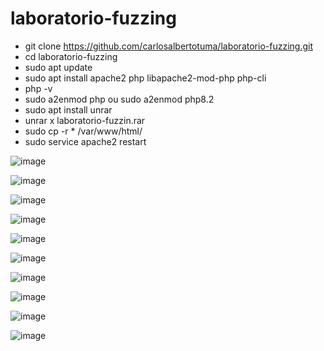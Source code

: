 # laboratorio-fuzzing

- git clone https://github.com/carlosalbertotuma/laboratorio-fuzzing.git
- cd laboratorio-fuzzing
- sudo apt update
- sudo apt install apache2 php libapache2-mod-php php-cli
- php -v
- sudo a2enmod php  ou sudo a2enmod php8.2
- sudo apt install unrar
- unrar x laboratorio-fuzzin.rar
- sudo cp -r * /var/www/html/
- sudo service apache2 restart

![image](https://github.com/user-attachments/assets/2af02f22-4ecc-43af-8504-e78dddd9a981)

![image](https://github.com/user-attachments/assets/b4b37c90-e0c6-4462-a210-9fe7fa192b70)

![image](https://github.com/user-attachments/assets/aa88dd67-336f-42dc-96ca-3d85b89243b8)

![image](https://github.com/user-attachments/assets/32a2a6e9-1b45-4693-8780-217aab6ee4c9)

![image](https://github.com/user-attachments/assets/73c8e711-0e0e-46bc-9014-4f6b2d65623d)

![image](https://github.com/user-attachments/assets/5d81eefe-fa28-47d7-9317-eeacea9b3ee7)

![image](https://github.com/user-attachments/assets/f30b04b5-678e-4f7c-b58c-486708a1a3d7)

![image](https://github.com/user-attachments/assets/ac38b371-251f-4963-acdd-8cc3a2c044a0)

![image](https://github.com/user-attachments/assets/623c0f25-8caa-4ead-8601-fcd12d4b01d6)

![image](https://github.com/user-attachments/assets/cf95369c-53ab-4c82-9dab-0bcbec14b27f)
